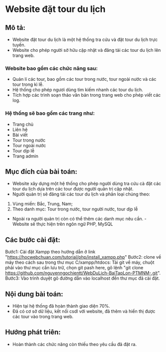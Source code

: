 
# Website đặt tour du lịch
## Mô tả:
- Website đặt tour du lịch là một hệ thống tra cứu và đặt tour du lịch trực tuyến.
- Website cho phép người sở hữu cập nhật và đăng tải các tour du lịch lên trang web.
### Website bao gồm các chức năng sau:
- Quản lí các tour, bao gồm các tour trong nước, tour ngoài nước và các tour trong kì lễ.
- Hệ thống cho phép ngươi dùng tìm kiếm nhanh các tour du lịch.
- Tích hợp các trình soạn thảo văn bản trong trang web cho phép viết các log. 
### Hệ thống sẽ bao gồm các trang như:
- Trang chủ
- Liên hệ
- Bài viết
- Tour trong nước
- Tour ngoài nước
- Tour dịp lễ
- Trang admin
## Mục đích của bài toán:
- Website xây dựng một hệ thống cho phép người dùng tra cứu cà đặt các tour du lịch dựa trên các tour được người quản trị cập nhật.
- Người quản trị sẽ đăng tải các tour du lịch và phân loại chúng theo:
1. Vùng miền: Bắc, Trung, Nam; 
2. Theo danh mục: Tour trong nước, tour người nước, tour dịp lễ
- Ngoài ra người quản trị còn có thể thêm các danh mục nêu cần.
-Website sẽ thực hiện trên ngôn ngữ PHP, MySQL
## Các bước cài đặt:
Bước1: Cài đặt Xampp theo hướng dẫn ở link "https://hocwebchuan.com/tutorial/php/install_xampp.php"
Bước2: clone về máy theo cách sau trong thư mục C/xampp/htdocs: Tải git về máy, chuột phải vào thư mục cần lưu trữ, chọn git pash here, gõ lệnh "git clone https://github.com/nguyenngochientt/WebDuLich-BaiTapLon-PTMNM-.git".
Bước3: Vào trình duyệt gõ đường dẫn vào localhost đến thư mục đã cài đặt.
## Nội dung bài toán:
- Hiện tại hệ thống đã hoàn thành giao diện 70%.
- Đã có cơ sở dữ liệu, kết nối csdl với website, đã thêm và hiển thị được các tour vào trong trang web.
## Hướng phát triên:
- Hoàn thành các chức năng còn thiếu theo yêu cầu đã đặt ra.
